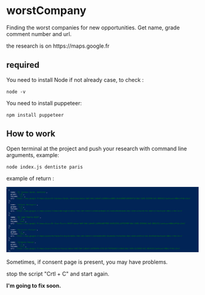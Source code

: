 # worstCompany

<p>Finding the worst companies for new opportunities. Get name, grade comment number and url.</p>
<p>the research is on https://maps.google.fr</p>

## required
<p>You need to install Node if not already case, to check :</p>

```shell
node -v
```
<p>You need to install puppeteer:</p>

```shell
npm install puppeteer
```
## How to work

<p>Open terminal at the project and push your research with command line arguments, example:</p> 

```shell
node index.js dentiste paris
```

<p>example of return :</p>
<img src="https://github.com/NicolasDewae/worstCompany/blob/master/result_example.PNG" alt="">

<p>Sometimes, if consent page is present, you may have problems.</p>
<p>stop the script "Crtl + C" and start again.</p>
<p><strong>I'm going to fix soon.</strong><p> 



